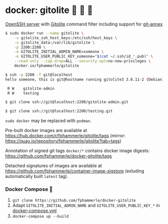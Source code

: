 # docker: gitolite 💾 🐳 🐙

[OpenSSH server](https://www.openssh.com/)
with [Gitolite](https://gitolite.com/gitolite/) command filter
including support for [git-annex](https://git-annex.branchable.com/)

```sh
$ sudo docker run --name gitolite \
    -v gitolite_ssh_host_keys:/etc/ssh/host_keys \
    -v gitolite_data:/var/lib/gitolite \
    -p 2200:2200 \
    -e GITOLITE_INITIAL_ADMIN_NAME=someone \
    -e GITOLITE_USER_PUBLIC_KEY_someone="$(cat ~/.ssh/id_*.pub)" \
    --read-only --cap-drop=ALL --security-opt=no-new-privileges \
    docker.io/fphammerle/gitolite

$ ssh -p 2200 -T git@localhost
hello someone, this is git@hostname running gitolite3 3.6.11-2 (Debian) on git 2.20.1

 R W	gitolite-admin
 R W	testing

$ git clone ssh://git@localhost:2200/gitolite-admin.git

$ git clone ssh://git@localhost:2200/testing.git
```

`sudo docker` may be replaced with `podman`.

Pre-built docker images are available at https://hub.docker.com/r/fphammerle/gitolite/tags
(mirror: https://quay.io/repository/fphammerle/gitolite?tab=tags)

Annotation of signed git tags `docker/*` contains docker image digests: https://github.com/fphammerle/docker-gitolite/tags

Detached signatures of images are available at https://github.com/fphammerle/container-image-sigstore
(exluding automatically built `latest` tag).

### Docker Compose 🐙

1. `git clone https://github.com/fphammerle/docker-gitolite`
2. Adapt `GITOLITE_INITIAL_ADMIN_NAME` and `GITOLITE_USER_PUBLIC_KEY_*` in [docker-compose.yml](docker-compose.yml)
3. `docker-compose up --build`
